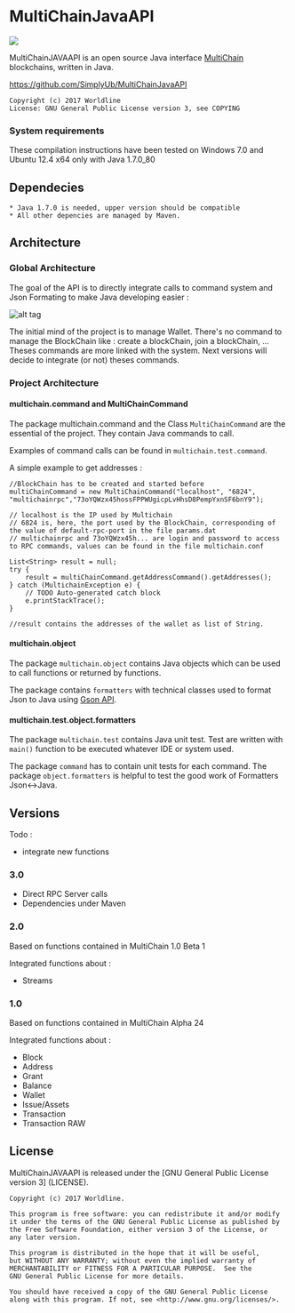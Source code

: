 # MultiChainJavaAPI

[![](https://jitpack.io/v/maektwain/MultiChainJavaAPI.svg)](https://jitpack.io/#maektwain/MultiChainJavaAPI)

MultiChainJAVAAPI is an open source Java interface [MultiChain](http://www.multichain.com/) blockchains, written in Java.

https://github.com/SimplyUb/MultiChainJavaAPI

    Copyright (c) 2017 Worldline
    License: GNU General Public License version 3, see COPYING

	
	
### System requirements

These compilation instructions have been tested on Windows 7.0 and Ubuntu 12.4 x64 only with Java 1.7.0_80


## Dependecies

    * Java 1.7.0 is needed, upper version should be compatible
	* All other depencies are managed by Maven.

## Architecture

### Global Architecture
The goal of the API is to directly integrate calls to command system and Json Formating to make Java developing easier :

![alt tag](Archi.png)

The initial mind of the project is to manage Wallet.
There's no command to manage the BlockChain like : create a blockChain, join a blockChain, ...
Theses commands are more linked with the system.
Next versions will decide to integrate (or not) theses commands.

### Project Architecture

#### multichain.command and MultiChainCommand
The package multichain.command and the Class `MultiChainCommand` are the essential of the project.
They contain Java commands to call.

Examples of command calls can be found in `multichain.test.command`.

A simple example to get addresses :
```
//BlockChain has to be created and started before
multiChainCommand = new MultiChainCommand("localhost", "6824", "multichainrpc","73oYQWzx45hossFPPWUgicpLvHhsD8PempYxnSF6bnY9");

// localhost is the IP used by Multichain
// 6824 is, here, the port used by the BlockChain, corresponding of the value of default-rpc-port in the file params.dat 
// multichainrpc and 73oYQWzx45h... are login and password to access to RPC commands, values can be found in the file multichain.conf

List<String> result = null;
try {
	result = multiChainCommand.getAddressCommand().getAddresses();
} catch (MultichainException e) {
	// TODO Auto-generated catch block
	e.printStackTrace();
}

//result contains the addresses of the wallet as list of String.
```


#### multichain.object
The package `multichain.object` contains Java objects which can be used to call functions or returned by functions.

The package contains `formatters` with technical classes used to format Json to Java using [Gson API](https://github.com/google/gson).

#### multichain.test.object.formatters
The package `multichain.test` contains Java unit test.
Test are written with `main()` function to be executed whatever IDE or system used.

The package `command` has to contain unit tests for each command.
The package `object.formatters` is helpful to test the good work of Formatters Json<->Java.


## Versions

Todo :
* integrate new functions

### 3.0
* Direct RPC Server calls
* Dependencies under Maven

### 2.0
Based on functions contained in MultiChain 1.0 Beta 1

Integrated functions about :
* Streams

### 1.0
Based on functions contained in MultiChain Alpha 24

Integrated functions about :
* Block
* Address
* Grant
* Balance
* Wallet
* Issue/Assets
* Transaction
* Transaction	RAW


## License

MultiChainJAVAAPI is released under the [GNU General Public License version 3] (LICENSE).


```
Copyright (c) 2017 Worldline.

This program is free software: you can redistribute it and/or modify
it under the terms of the GNU General Public License as published by
the Free Software Foundation, either version 3 of the License, or
any later version.

This program is distributed in the hope that it will be useful,
but WITHOUT ANY WARRANTY; without even the implied warranty of
MERCHANTABILITY or FITNESS FOR A PARTICULAR PURPOSE.  See the
GNU General Public License for more details.

You should have received a copy of the GNU General Public License
along with this program. If not, see <http://www.gnu.org/licenses/>.
```
